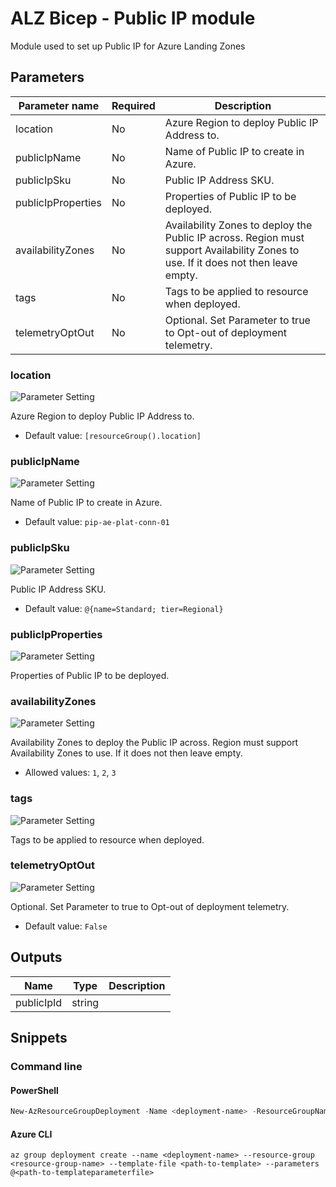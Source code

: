 # ALZ Bicep - Public IP module

Module used to set up Public IP for Azure Landing Zones

## Parameters

Parameter name | Required | Description
-------------- | -------- | -----------
location       | No       | Azure Region to deploy Public IP Address to.
publicIpName   | No       | Name of Public IP to create in Azure.
publicIpSku    | No       | Public IP Address SKU.
publicIpProperties | No       | Properties of Public IP to be deployed.
availabilityZones | No       | Availability Zones to deploy the Public IP across. Region must support Availability Zones to use. If it does not then leave empty.
tags           | No       | Tags to be applied to resource when deployed.
telemetryOptOut | No       | Optional. Set Parameter to true to Opt-out of deployment telemetry.

### location

![Parameter Setting](https://img.shields.io/badge/parameter-optional-green?style=flat-square)

Azure Region to deploy Public IP Address to.

- Default value: `[resourceGroup().location]`

### publicIpName

![Parameter Setting](https://img.shields.io/badge/parameter-optional-green?style=flat-square)

Name of Public IP to create in Azure.

- Default value: `pip-ae-plat-conn-01`

### publicIpSku

![Parameter Setting](https://img.shields.io/badge/parameter-optional-green?style=flat-square)

Public IP Address SKU.

- Default value: `@{name=Standard; tier=Regional}`

### publicIpProperties

![Parameter Setting](https://img.shields.io/badge/parameter-optional-green?style=flat-square)

Properties of Public IP to be deployed.

### availabilityZones

![Parameter Setting](https://img.shields.io/badge/parameter-optional-green?style=flat-square)

Availability Zones to deploy the Public IP across. Region must support Availability Zones to use. If it does not then leave empty.

- Allowed values: `1`, `2`, `3`

### tags

![Parameter Setting](https://img.shields.io/badge/parameter-optional-green?style=flat-square)

Tags to be applied to resource when deployed.

### telemetryOptOut

![Parameter Setting](https://img.shields.io/badge/parameter-optional-green?style=flat-square)

Optional. Set Parameter to true to Opt-out of deployment telemetry.

- Default value: `False`

## Outputs

Name | Type | Description
---- | ---- | -----------
publicIpId | string |

## Snippets

### Command line

#### PowerShell

```powershell
New-AzResourceGroupDeployment -Name <deployment-name> -ResourceGroupName <resource-group-name> -TemplateFile <path-to-template> -TemplateParameterFile <path-to-templateparameter>
```

#### Azure CLI

```text
az group deployment create --name <deployment-name> --resource-group <resource-group-name> --template-file <path-to-template> --parameters @<path-to-templateparameterfile>
```
